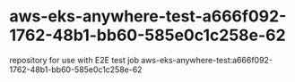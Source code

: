 # aws-eks-anywhere-test-a666f092-1762-48b1-bb60-585e0c1c258e-62
repository for use with E2E test job aws-eks-anywhere-test:a666f092-1762-48b1-bb60-585e0c1c258e-62
